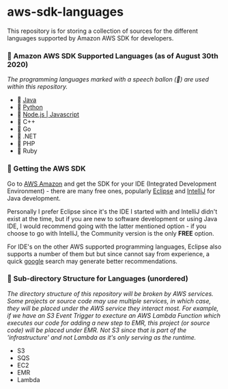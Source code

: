 # aws-sdk-languages
This repository is for storing a collection of sources for the different languages supported by Amazon AWS SDK for developers. 

### 💎 Amazon AWS SDK Supported Languages (as of August 30th 2020)
_The programming languages marked with a speech ballon (💬) are used within this repository._
* 💬 [Java](https://github.com/yuelchen/explore-aws-sdk-languages/tree/master/aws-java-sdk/src/main/java/com/yuelchen)
* 💬 [Python](https://github.com/yuelchen/explore-aws-sdk-languages/tree/master/aws-python-sdk)
* 💬 [Node.js | Javascript](https://github.com/yuelchen/explore-aws-sdk-languages/tree/master/aws-js-sdk)
* 💭 C++
* 💭 Go
* 💭 .NET
* 💭 PHP
* 💭 Ruby

### 🏃 Getting the AWS SDK
Go to [AWS Amazon](https://aws.amazon.com/tools/) and get the SDK for your IDE (Integrated Development Environment) - there are many free ones, popularly [Eclipse](https://www.eclipse.org/ide/) and [IntelliJ](https://www.jetbrains.com/idea/) for Java development. 

Personally I prefer Eclipse since it's the IDE I started with and IntelliJ didn't exist at the time, but if you are new to software development or using Java IDE, I would recommend going with the latter mentioned option - if you choose to go with IntelliJ, the Community version is the only **FREE** option. 

For IDE's on the other AWS supported programming languages, Eclipse also supports a number of them but but since cannot say from experience, a quick [google](https://www.google.com/) search may generate better recommendations.

### 📂 Sub-directory Structure for Languages (unordered)
_The directory structure of this repository will be broken by AWS services. Some projects or source code may use multiple services, in which case, they will be placed under the AWS service they interact most. For example, if we have an S3 Event Trigger to execture an AWS Lambda Function which executes our code for adding a new step to EMR, this project (or source code) will be placed under EMR. Not S3 since that is part of the 'infrastructure' and not Lambda as it's only serving as the runtime._
* S3
* SQS
* EC2
* EMR
* Lambda
